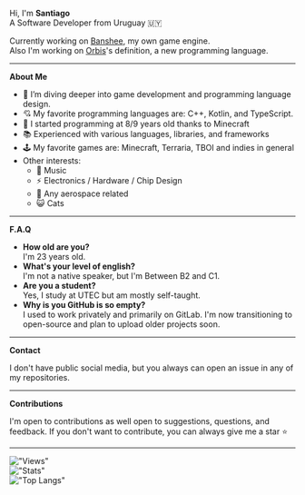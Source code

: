 
Hi, I'm **Santiago** \
A Software Developer from Uruguay 🇺🇾

Currently working on [Banshee](https://github.com/elsantiF/Banshee), my own game engine. \
Also I'm working on [Orbis](https://github.com/elsantiF/orbis)'s definition, a new programming language.

---

**About Me**

- 🌱 I’m diving deeper into game development and programming language design.
- 💘 My favorite programming languages are: C++, Kotlin, and TypeScript.
- 👶 I started programming at 8/9 years old thanks to Minecraft
- 📚 Experienced with various languages, libraries, and frameworks  
- 🕹️ My favorite games are: Minecraft, Terraria, TBOI and indies in general
- Other interests:
  - 🎹 Music
  - ⚡ Electronics / Hardware / Chip Design
  - 🚀 Any aerospace related
  - 😺 Cats

---

**F.A.Q**

- **How old are you?** \
  I'm 23 years old.
- **What's your level of english?** \
  I'm not a native speaker, but I'm Between B2 and C1.
- **Are you a student?** \
  Yes, I study at UTEC but am mostly self-taught.
- **Why is you GitHub is so empty?** \
  I used to work privately and primarily on GitLab. I'm now transitioning to open-source and plan to upload older projects soon.

---

**Contact**

I don't have public social media, but you always can open an issue in any of my repositories.

---

**Contributions**

I'm open to contributions as well open to suggestions, questions, and feedback.
If you don't want to contribute, you can always give me a star ⭐

---

!["Views"](https://komarev.com/ghpvc/?username=elsantiF&color=red) \
!["Stats"](https://github-readme-stats.vercel.app/api?username=elsantiF&show_icons=true&theme=dark) \
!["Top Langs"](https://github-readme-stats.vercel.app/api/top-langs/?username=elsantiF&layout=compact&theme=dark)
